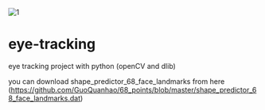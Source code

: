 ![1](https://user-images.githubusercontent.com/88026271/154427043-903d4ffc-98b2-483b-abff-9df8b13243fd.jpg)
# eye-tracking
eye tracking project with python (openCV and dlib)

you can download shape_predictor_68_face_landmarks from here
(https://github.com/GuoQuanhao/68_points/blob/master/shape_predictor_68_face_landmarks.dat)
